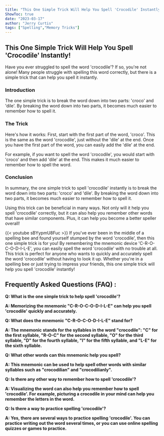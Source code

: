 ```yaml
---
title: "This One Simple Trick Will Help You Spell 'Crocodile' Instantly!"
ShowToc: true 
date: "2023-03-17"
author: "Jerry Curtis" 
tags: ["Spelling","Memory Tricks"]
---
```

## This One Simple Trick Will Help You Spell 'Crocodile' Instantly!
Have you ever struggled to spell the word 'crocodile'? If so, you're not alone! Many people struggle with spelling this word correctly, but there is a simple trick that can help you spell it instantly. 

### Introduction
The one simple trick is to break the word down into two parts: 'croco' and 'dile'. By breaking the word down into two parts, it becomes much easier to remember how to spell it. 

### The Trick
Here's how it works: First, start with the first part of the word, 'croco'. This is the same as the word 'crocodile', just without the 'dile' at the end. Once you have the first part of the word, you can easily add the 'dile' at the end. 

For example, if you want to spell the word 'crocodile', you would start with 'croco' and then add 'dile' at the end. This makes it much easier to remember how to spell the word. 

### Conclusion
In summary, the one simple trick to spell 'crocodile' instantly is to break the word down into two parts: 'croco' and 'dile'. By breaking the word down into two parts, it becomes much easier to remember how to spell it. 

Using this trick can be beneficial in many ways. Not only will it help you spell 'crocodile' correctly, but it can also help you remember other words that have similar components. Plus, it can help you become a better speller overall!

{{< youtube sBYypmU8Fuc >}} 
If you've ever been in the middle of a spelling bee and found yourself stumped by the word 'crocodile', then this one simple trick is for you! By remembering the mnemonic device 'C-R-O-C-O-D-I-L-E', you can easily spell the word 'crocodile' with no trouble at all. This trick is perfect for anyone who wants to quickly and accurately spell the word 'crocodile' without having to look it up. Whether you're in a spelling bee or just trying to impress your friends, this one simple trick will help you spell 'crocodile' instantly!

## Frequently Asked Questions (FAQ) :
**Q: What is the one simple trick to help spell 'crocodile'?**

**A: Memorizing the mnemonic "C-R-O-C-O-D-I-L-E" can help you spell 'crocodile' quickly and accurately.**

**Q: What does the mnemonic "C-R-O-C-O-D-I-L-E" stand for?**

**A: The mnemonic stands for the syllables in the word "crocodile": "C" for the first syllable, "R-O-C" for the second syllable, "O" for the third syllable, "D" for the fourth syllable, "I" for the fifth syllable, and "L-E" for the sixth syllable.**

**Q: What other words can this mnemonic help you spell?**

**A: This mnemonic can be used to help spell other words with similar syllables such as "crocodilian" and "crocodilianly".**

**Q: Is there any other way to remember how to spell 'crocodile'?**

**A: Visualizing the word can also help you remember how to spell 'crocodile'. For example, picturing a crocodile in your mind can help you remember the letters in the word.**

**Q: Is there a way to practice spelling 'crocodile'?**

**A: Yes, there are several ways to practice spelling 'crocodile'. You can practice writing out the word several times, or you can use online spelling quizzes or games to practice.**






